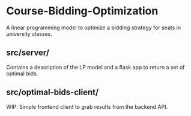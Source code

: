 # Course-Bidding-Optimization
A linear programming model to optimize a bidding strategy for seats in university classes.

## src/server/
Contains a description of the LP model and a flask app to return a set of optimal bids.

## src/optimal-bids-client/
WIP: Simple frontend client to grab results from the backend API.

